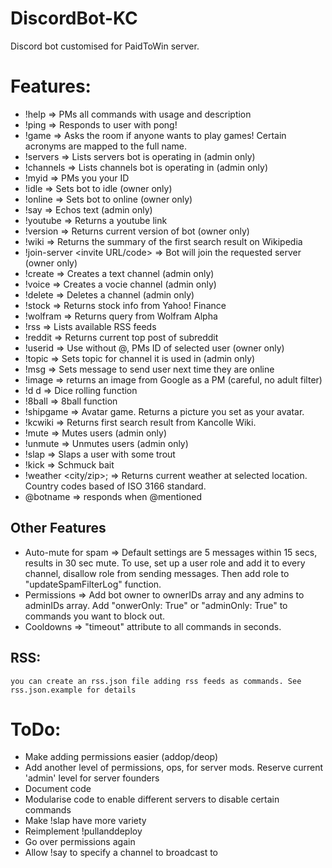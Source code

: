 # DiscordBot-KC
Discord bot customised for PaidToWin server.

# Features:
- !help => PMs all commands with usage and description
- !ping => Responds to user with pong!
- !game <nameofgame> => Asks the room if anyone wants to play games! Certain acronyms are mapped to the full name.
- !servers => Lists servers bot is operating in (admin only)
- !channels => Lists channels bot is operating in (admin only)
- !myid => PMs you your ID
- !idle => Sets bot to idle (owner only)
- !online => Sets bot to online (owner only)
- !say <text> => Echos text (admin only)
- !youtube <query> => Returns a youtube link
- !version => Returns current version of bot (owner only)
- !wiki <query> => Returns the summary of the first search result on Wikipedia
- !join-server <invite URL/code> => Bot will join the requested server (owner only)
- !create <channel name> => Creates a text channel (admin only)
- !voice <channel name> => Creates a vocie channel (admin only)
- !delete <channel name> => Deletes a channel (admin only)
- !stock <company code> => Returns stock info from Yahoo! Finance
- !wolfram <query> => Returns query from Wolfram Alpha
- !rss => Lists available RSS feeds
- !reddit <subreddit> => Returns current top post of subreddit
- !userid <user> => Use without @, PMs ID of selected user (owner only)
- !topic <text> => Sets topic for channel it is used in (admin only)
- !msg <user> <message> => Sets message to send user next time they are online
- !image <query> => returns an image from Google as a PM (careful, no adult filter)
- !d <no of dice>d<no of sides> => Dice rolling function
- !8ball => 8ball function
- !shipgame => Avatar game. Returns a picture you set as your avatar.
- !kcwiki <query> => Returns first search result from Kancolle Wiki.
- !mute => Mutes users (admin only)
- !unmute => Unmutes users (admin only)
- !slap => Slaps a user with some trout
- !kick => Schmuck bait
- !weather <city/zip>;<country code> => Returns current weather at selected location. Country codes based of ISO 3166 standard.
- @botname => responds when @mentioned

## Other Features
- Auto-mute for spam => Default settings are 5 messages within 15 secs, results in 30 sec mute. To use, set up a user role and add it to every channel, disallow role from sending messages. Then add role to "updateSpamFilterLog" function.
- Permissions => Add bot owner to ownerIDs array and any admins to adminIDs array. Add "onwerOnly: True" or "adminOnly: True" to commands you want to block out.
- Cooldowns => "timeout" attribute to all commands in seconds.

## RSS:
    you can create an rss.json file adding rss feeds as commands. See rss.json.example for details

# ToDo:

- Make adding permissions easier (addop/deop)
- Add another level of permissions, ops, for server mods. Reserve current 'admin' level for server founders
- Document code
- Modularise code to enable different servers to disable certain commands
- Make !slap have more variety
- Reimplement !pullanddeploy
- Go over permissions again
- Allow !say to specify a channel to broadcast to
